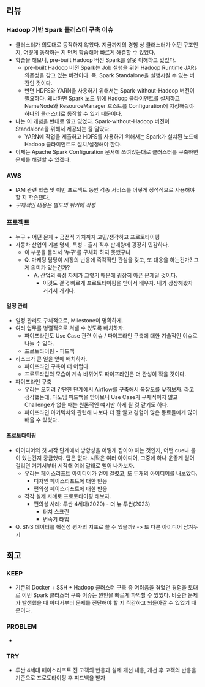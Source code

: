 ## 리뷰
### Hadoop 기반 Spark 클러스터 구축 이슈
- 클러스터가 의도대로 동작하지 않았다. 지금까지의 경험 상 클러스터가 어떤 구조인지, 어떻게 동작하는 지 먼저 학습해야 빠르게 해결할 수 있었다.
- 학습을 해보니, pre-built Hadoop 버전 Spark를 잘못 이해하고 있었다.
	- pre-built Hadoop 버전 Spark는 Job 실행을 위한 Hadoop Runtime JARs 의존성을 갖고 있는 버전이다. 즉, Spark Standalone을 실행시킬 수 있는 버전인 것이다.
	- 반면 HDFS와 YARN을 사용하기 위해서는 Spark-without-Hadoop 버전이 필요하다. 왜냐하면 Spark 노드 위에 Hadoop 클라이언트를 설치하고 NameNode와 ResourceManager 호스트를 Configuration에 지정해줘야 하나의 클러스터로 동작할 수 있기 때문이다.
- 나는 이 개념을 반대로 알고 있었다. Spark-without-Hadoop 버전이 Standalone을 위해서 제공되는 줄 알았다.
	- YARN에 작업을 제출하고 HDFS를 사용하기 위해서는 Spark가 설치된 노드에 Hadoop 클라이언트도 설치/설정해야 한다.
- 이제는 Apache Spark Configuration 문서에 쓰여있는대로 클러스터를 구축하면 문제를 해결할 수 있겠다.
### AWS
- IAM 관련 학습 및 이번 프로젝트 동안 각종 서비스를 어떻게 정석적으로 사용해야 할 지 학습했다.
- *구체적인 내용은 별도의 위키에 작성*
### 프로젝트
- 누구 + 어떤 문제 + 금전적 가치까지 고민/생각하고 프로토타이핑
- 자동차 산업의 기본 명제, 특성 - 출시 직후 판매량에 굉장히 민감하다.
	- 이 부분을 몰라서 '누구'를 구체화 하지 못했구나
	- Q. 마케팅 담당이 시장의 반응에 즉각적인 관심을 갖고, 또 대응을 하는건가? 그게 의미가 있는건가?
		- A. 산업의 특성 자체가 그렇기 때문에 굉장히 아픈 문제일 것이다.
			- 이것도 결국 빠르게 프로토타이핑을 받아서 배우자. 내가 상상해봤자 거기서 거기다.
#### 일정 관리
- 일정 관리도 구체적으로, Milestone이 명확하게.
- 여러 업무를 병렬적으로 쳐낼 수 있도록 배치하자.
	- 파이프라인도 Use Case 관련 이슈 / 파이프라인 구축에 대한 기술적인 이슈로 나눌 수 있다.
	- 프로토타이핑 - 피드백
- 리스크가 큰 일을 앞에 배치하자.
	- 파이프라인 구축이 더 어렵다.
	- 프로토타입의 모습이 계속 바뀌어도 파이프라인은 더 관성이 작을 것이다.
- 파이프라인 구축
	- 우리는 오히려 간단한 단계에서 Airflow를 구축해서 복잡도를 낮춰보자. 라고 생각했는데, 다노님 피드백을 받아보니 Use Case가 구체적이지 않고 Challenge가 없을 때는 원론적인 얘기만 하게 될 것 같기도 하다.
	- 파이프라인 아키텍처와 관련해 나보다 더 잘 알고 경험이 많은 동료들에게 많이 배울 수 있었다.
#### 프로토타이핑
- 아이디어의 첫 시작 단계에서 방향성을 어떻게 잡아야 하는 것인지, 어떤 cue나 룰이 있는건지 궁금했다. 답은 없다. 시작은 여러 아이디어, 그중에 하나 운좋게 얻어 걸리면 거기서부터 시작해 여러 갈래로 뻗어 나가보자.
	- 우리는 페이스리프트 아이디어가 얻어 걸렸고, 또 두개의 아이디어를 내보았다.
		- 디자인 페이스리프트에 대한 반응
		- 편의성 페이스리프트에 대한 반응
	- 각각 실제 사례로 프로토타이핑 해보자.
		- 편의성 사례: 투싼 4세대(2020) - 더 뉴 투싼(2023)
			- 터치 스크린
			- 변속기 타입
- Q. SNS 데이터를 혁신성 평가의 지표로 쓸 수 있을까? -> 또 다른 아이디어 남겨두기
## 회고
### KEEP
- 기존의 Docker + SSH + Hadoop 클러스터 구축 중 어려움을 겪었던 경험을 토대로 이번 Spark 클러스터 구축 이슈는 원인을 빠르게 파악할 수 있었다. 비슷한 문제가 발생했을 때 어디서부터 문제를 진단해야 할 지 직감하고 되돌아갈 수 있었기 때문이다.
### PROBLEM
- 
### TRY
- 투싼 4세대 페이스리프트 전 고객의 반응과 실제 개선 내용, 개선 후 고객의 반응을 기준으로 프로토타이핑 후 피드백을 받자
